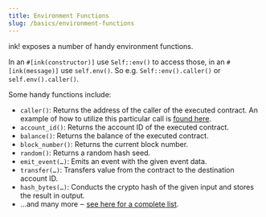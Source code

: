 ```yaml
---
title: Environment Functions
slug: /basics/environment-functions
---
```


ink! exposes a number of handy environment functions.

In an `#[ink(constructor)]`  use `Self::env()` to access those,
in an `#[ink(message)]` use `self.env()`.
So e.g. `Self::env().caller()` or `self.env().caller()`.

Some handy functions include:

* `caller()`: Returns the address of the caller of the executed contract. An example
of how to utilize this particular call is [found here](/datastructures/hashmap#contract-caller).
* `account_id()`: Returns the account ID of the executed contract.
* `balance()`: Returns the balance of the executed contract.
* `block_number()`: Returns the current block number.
* `random()`: Returns a random hash seed.
* `emit_event(…)`: Emits an event with the given event data.
* `transfer(…)`: Transfers value from the contract to the destination account ID.
* `hash_bytes(…)`: Conducts the crypto hash of the given input and stores the result in output.
* …and many more ‒ [see here for a complete list](https://paritytech.github.io/ink/ink_env/#functions).
